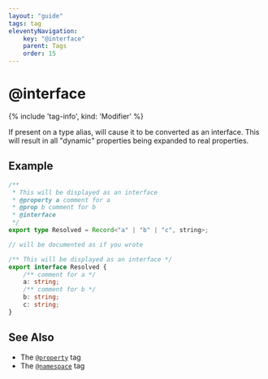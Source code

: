 ```yaml
---
layout: "guide"
tags: tag
eleventyNavigation:
    key: "@interface"
    parent: Tags
    order: 15
---
```


# @interface

{% include 'tag-info', kind: 'Modifier' %}

If present on a type alias, will cause it to be converted as an interface. This will result in all "dynamic" properties
being expanded to real properties.

## Example

```ts
/**
 * This will be displayed as an interface
 * @property a comment for a
 * @prop b comment for b
 * @interface
 */
export type Resolved = Record<"a" | "b" | "c", string>;

// will be documented as if you wrote

/** This will be displayed as an interface */
export interface Resolved {
    /** comment for a */
    a: string;
    /** comment for b */
    b: string;
    c: string;
}
```

## See Also

-   The [`@property`](/tags/property/) tag
-   The [`@namespace`](/tags/namespace/) tag
